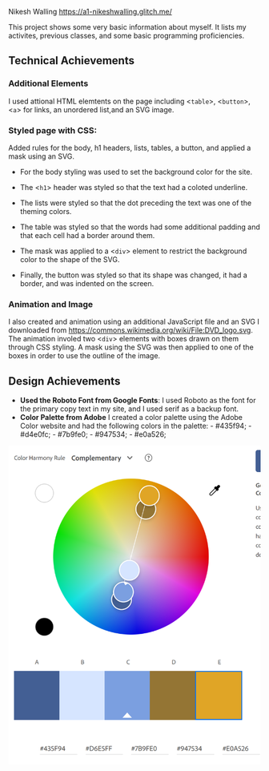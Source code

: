 Nikesh Walling
https://a1-nikeshwalling.glitch.me/

This project shows some very basic information about myself. It lists my
activites, previous classes, and some basic programming proficiencies.

## Technical Achievements

### **Additional Elements**

I used attional HTML elemtents on the page including <`table`>, <`button`>,
<`a`> for links, an unordered list,and an SVG image.

### **Styled page with CSS**:

Added rules for the body, h1 headers, lists, tables,
a button,
and applied a mask using an SVG.

- For the body styling was used to set the background color for the site.

- The <`h1`> header was styled so that the text had a coloted underline.

- The lists were styled so that the dot preceding the text was one of the
  theming colors.

- The table was styled so that the words had some additional padding and that
  each cell had a border around them.

- The mask was applied to a <`div`> element to restrict the background color to
  the shape of the SVG.

- Finally, the button was styled so that its shape was changed, it had a border,
  and was indented on the screen.

### **Animation and Image**

I also created and animation using an additional JavaScript file and an SVG I
downloaded from https://commons.wikimedia.org/wiki/File:DVD_logo.svg. The
animation involed two <`div`> elements with boxes drawn on them through CSS
styling. A mask using the SVG was then applied to one of the boxes in order to
use the outline of the image.

## Design Achievements

- **Used the Roboto Font from Google Fonts**: I used Roboto as the font for the
  primary copy text in my site, and I used serif as a backup font.
- **Color Palette from Adobe**
  I created a color palette using the Adobe Color website and had the following
  colors in the palette: - #435f94; - #d4e0fc; - #7b9fe0; - #947534; - #e0a526;

![Color palatte](Resources/ColorWheel.png)
